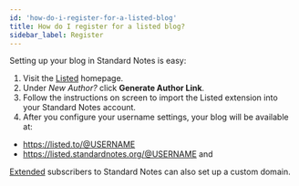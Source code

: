 ```yaml
---
id: 'how-do-i-register-for-a-listed-blog'
title: How do I register for a listed blog?
sidebar_label: Register
---
```


Setting up your blog in Standard Notes is easy:

1. Visit the [Listed](https://listed.to/) homepage.
2. Under _New Author?_ click **Generate Author Link**.
3. Follow the instructions on screen to import the Listed extension into your Standard Notes account.
4. After you configure your username settings, your blog will be available at:

- https://listed.to/@USERNAME
- https://listed.standardnotes.org/@USERNAME and

[Extended](https://standardnotes.org/extensions) subscribers to Standard Notes can also set up a custom domain.
